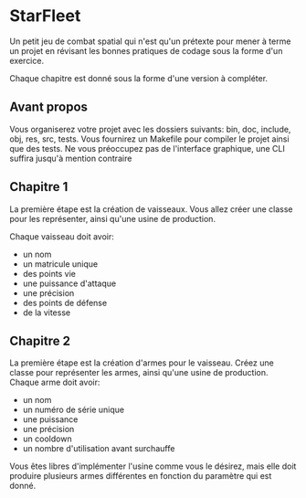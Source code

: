 # StarFleet
Un petit jeu de combat spatial qui n'est qu'un prétexte pour mener à terme un projet en révisant les bonnes pratiques de codage sous la forme d'un exercice.

Chaque chapitre est donné sous la forme d'une version à compléter.

## Avant propos
Vous organiserez votre projet avec les dossiers suivants: bin, doc, include, obj, res, src, tests.
Vous fournirez un Makefile pour compiler le projet ainsi que des tests.
Ne vous préoccupez pas de l'interface graphique, une CLI suffira jusqu'à mention contraire

## Chapitre 1
La première étape est la création de vaisseaux. Vous allez créer une classe pour les représenter, ainsi qu'une usine de production.

Chaque vaisseau doit avoir:
- un nom
- un matricule unique
- des points vie
- une puissance d'attaque
- une précision
- des points de défense
- de la vitesse





## Chapitre 2

La première étape est la création d'armes pour le vaisseau. Créez une classe pour représenter les armes, ainsi qu'une usine de production.
Chaque arme doit avoir:

- un nom
- un numéro de série unique
- une puissance
- une précision
- un cooldown
- un nombre d'utilisation avant surchauffe


Vous êtes libres d'implémenter l'usine comme vous le désirez, mais elle doit produire plusieurs armes différentes en fonction du paramètre qui est donné.
